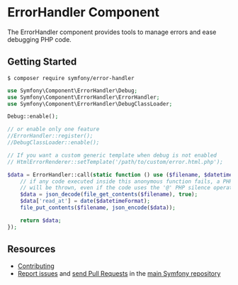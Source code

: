 # ErrorHandler Component

The ErrorHandler component provides tools to manage errors and ease debugging PHP code.

## Getting Started

```
$ composer require symfony/error-handler
```

```php
use Symfony\Component\ErrorHandler\Debug;
use Symfony\Component\ErrorHandler\ErrorHandler;
use Symfony\Component\ErrorHandler\DebugClassLoader;

Debug::enable();

// or enable only one feature
//ErrorHandler::register();
//DebugClassLoader::enable();

// If you want a custom generic template when debug is not enabled
// HtmlErrorRenderer::setTemplate('/path/to/custom/error.html.php');

$data = ErrorHandler::call(static function () use ($filename, $datetimeFormat) {
    // if any code executed inside this anonymous function fails, a PHP exception
    // will be thrown, even if the code uses the '@' PHP silence operator
    $data = json_decode(file_get_contents($filename), true);
    $data['read_at'] = date($datetimeFormat);
    file_put_contents($filename, json_encode($data));

    return $data;
});
```

## Resources

-   [Contributing](https://symfony.com/doc/current/contributing//)
-   [Report issues](https://github.com/symfony/symfony/issues) and
    [send Pull Requests](https://github.com/symfony/symfony/pulls)
    in the [main Symfony repository](https://github.com/symfony/symfony)
